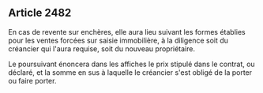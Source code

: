 Article 2482
----
En cas de revente sur enchères, elle aura lieu suivant les formes établies pour
les ventes forcées sur saisie immobilière, à la diligence soit du créancier qui
l'aura requise, soit du nouveau propriétaire.

Le poursuivant énoncera dans les affiches le prix stipulé dans le contrat, ou
déclaré, et la somme en sus à laquelle le créancier s'est obligé de la porter ou
faire porter.
